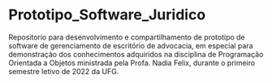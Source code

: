 # Prototipo_Software_Juridico
Repositorio para desenvolvimento e compartilhamento de prototipo de software de gerenciamento de escritório de advocacia, em especial para demonstração dos conhecimentos adquiridos na disciplina de Programação Orientada a Objetos ministrada pela Profa. Nadia Felix, durante o primeiro semestre letivo de 2022 da UFG.
